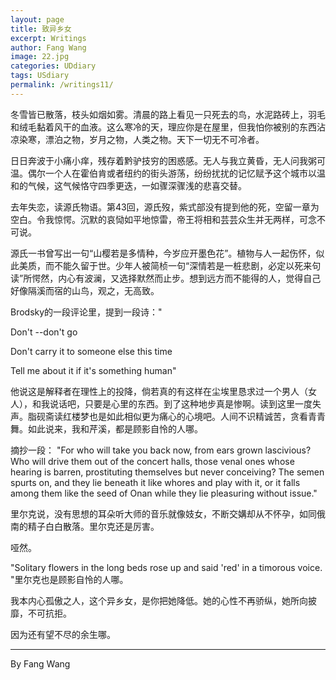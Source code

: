 ```yaml
---
layout: page
title: 致异乡女
excerpt: Writings
author: Fang Wang
image: 22.jpg
categories: UDdiary
tags: USdiary
permalink: /writings11/
---
```


冬雪皆已散落，枝头如烟如雾。清晨的路上看见一只死去的鸟，水泥路砖上，羽毛和绒毛黏着风干的血液。这么寒冷的天，理应你是在屋里，但我怕你被别的东西沾凉染寒，漂泊之物，岁月之物，人类之物。天下一切无不可冷者。

日日奔波于小痛小痒，残存着黔驴技穷的困惑感。无人与我立黄昏，无人问我粥可温。偶尔一个人在霍伯肯或者纽约的街头游荡，纷纷扰扰的记忆赋予这个城市以温和的气候，这气候恪守四季更迭，一如骤深骤浅的悲喜交替。

去年失恋，读源氏物语。第43回，源氏歿，紫式部没有提到他的死，空留一章为空白。令我惊愕。沉默的哀恸如平地惊雷，帝王将相和芸芸众生并无两样，可念不可说。

源氏一书曾写出一句“山樱若是多情种，今岁应开墨色花”。植物与人一起伤怀，似此美质，而不能久留于世。少年人被简桢一句“深情若是一桩悲剧，必定以死来句读”所愕然，内心有波澜，又选择默然而止步。想到远方而不能得的人，觉得自己好像隔溪而宿的山鸟，观之，无高致。

Brodsky的一段评论里，提到一段诗："

Don't --don't go

Don't carry it to someone else this time

Tell me about it if it's something human"

他说这是解释者在理性上的投降，倘若真的有这样在尘埃里恳求过一个男人（女人），和我说话吧，只要是心里的东西。到了这种地步真是惨啊。读到这里一度失声。脂砚斋读红楼梦也是如此相似更为痛心的心境吧。人间不识精诚苦，贪看青青舞。如此说来，我和芹溪，都是顾影自怜的人哪。

摘抄一段：
"For who will take you back now, from ears grown lascivious? Who will drive them out of the concert halls, those venal ones whose hearing is barren, prostituting themselves but never conceiving? The semen spurts on, and they lie beneath it like whores and play with it, or it falls among them like the seed of Onan while they lie pleasuring without issue."

里尔克说，没有思想的耳朵听大师的音乐就像妓女，不断交媾却从不怀孕，如同俄南的精子白白散落。里尔克还是厉害。

哑然。

"Solitary flowers in the long beds rose up and said 'red' in a timorous voice. "里尔克也是顾影自怜的人哪。

我本内心孤傲之人，这个异乡女，是你把她降低。她的心性不再骄纵，她所向披靡，不可抗拒。

因为还有望不尽的余生哪。



****

By Fang Wang